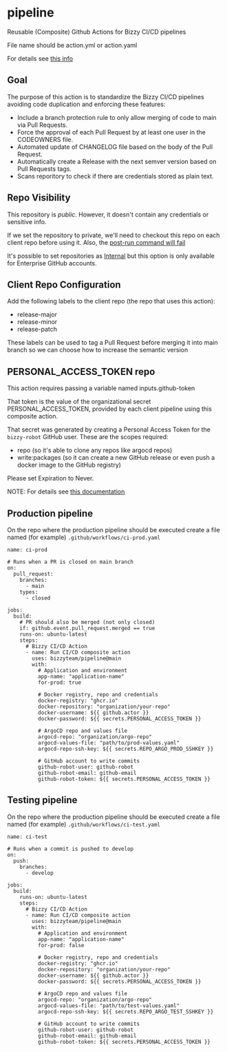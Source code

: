 # pipeline

Reusable (Composite) Github Actions for Bizzy CI/CD pipelines

File name should be action.yml or action.yaml

For details see [this info](https://docs.github.com/en/actions/creating-actions/creating-a-composite-action)

## Goal

The purpose of this action is to standardize the Bizzy CI/CD pipelines avoiding code duplication and enforcing these features:

* Include a branch protection rule to only allow merging of code to main via Pull Requests.
* Force the approval of each Pull Request by at least one user in the CODEOWNERS file.
* Automated update of CHANGELOG file based on the body of the Pull Request.
* Automatically create a Release with the next semver version based on Pull Requests tags.
* Scans reporitory to check if there are credentials stored as plain text.

## Repo Visibility

This repository is *public*. However, it doesn't contain any credentials or sensitive info.

If we set the repository to private, we'll need to checkout this repo on each client repo before using it. Also, the [post-run command will fail](https://stackoverflow.com/questions/69034292/how-do-you-use-a-composite-action-that-exists-in-a-private-repository)

It's possible to set repositories as [Internal](https://dev.to/n3wt0n/finally-custom-github-actions-in-internal-repos-4l91) but this option is only available for Enterprise GitHub accounts.

## Client Repo Configuration

Add the following labels to the client repo (the repo that uses this action):

- release-major
- release-minor
- release-patch

These labels can be used to tag a Pull Request before merging it into main branch so we can choose how to increase the semantic version

## PERSONAL_ACCESS_TOKEN repo

This action requires passing a variable named inputs.github-token

That token is the value of the organizational secret PERSONAL_ACCESS_TOKEN, provided by each client pipeline using this composite action.

That secret was generated by creating a Personal Access Token for the `bizzy-robot` GitHub user. These are the scopes required:

- repo (so it's able to clone any repos like argocd repos)
- write:packages (so it can create a new GitHub release or even push a docker image to the GitHub registry)

Please set Expiration to Never.

NOTE: For details see [this documentation](https://docs.github.com/en/developers/apps/building-oauth-apps/scopes-for-oauth-apps)

## Production pipeline

On the repo where the production pipeline should be executed create a file named (for example) `.github/workflows/ci-prod.yaml`

```
name: ci-prod

# Runs when a PR is closed on main branch
on:
  pull_request:
    branches:
      - main  
    types:
      - closed

jobs:
  build:
    # PR should also be merged (not only closed)
    if: github.event.pull_request.merged == true
    runs-on: ubuntu-latest
    steps:
      # Bizzy CI/CD Action 
      - name: Run CI/CD composite action
        uses: bizzyteam/pipeline@main
        with:
          # Application and environment
          app-name: "application-name"
          for-prod: true

          # Docker registry, repo and credentials
          docker-registry: "ghcr.io"
          docker-repository: "organization/your-repo"
          docker-username: ${{ github.actor }}
          docker-password: ${{ secrets.PERSONAL_ACCESS_TOKEN }}

          # ArgoCD repo and values file
          argocd-repo: "organization/argo-repo"
          argocd-values-file: "path/to/prod-values.yaml"
          argocd-repo-ssh-key: ${{ secrets.REPO_ARGO_PROD_SSHKEY }}

          # GitHub account to write commits
          github-robot-user: github-robot
          github-robot-email: github-email
          github-robot-token: ${{ secrets.PERSONAL_ACCESS_TOKEN }}
```

## Testing pipeline

On the repo where the production pipeline should be executed create a file named (for example) `.github/workflows/ci-test.yaml`

```
name: ci-test

# Runs when a commit is pushed to develop
on:
  push:
    branches:
      - develop 

jobs:
  build:
    runs-on: ubuntu-latest
    steps:
      # Bizzy CI/CD Action 
      - name: Run CI/CD composite action
        uses: bizzyteam/pipeline@main
        with:
          # Application and environment
          app-name: "application-name"
          for-prod: false

          # Docker registry, repo and credentials
          docker-registry: "ghcr.io"
          docker-repository: "organization/your-repo"
          docker-username: ${{ github.actor }}
          docker-password: ${{ secrets.PERSONAL_ACCESS_TOKEN }}

          # ArgoCD repo and values file
          argocd-repo: "organization/argo-repo"
          argocd-values-file: "path/to/test-values.yaml"
          argocd-repo-ssh-key: ${{ secrets.REPO_ARGO_TEST_SSHKEY }}

          # GitHub account to write commits
          github-robot-user: github-robot
          github-robot-email: github-email
          github-robot-token: ${{ secrets.PERSONAL_ACCESS_TOKEN }}
```

